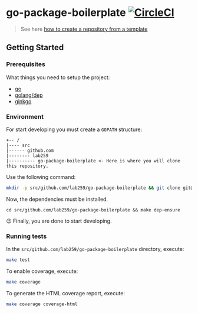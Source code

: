 # go-package-boilerplate [![CircleCI](https://circleci.com/gh/lab259/go-package-boilerplate.svg?style=shield&circle-token=224f68e222b4a6abeb01f2d0dda3b4cf264b806e)](https://circleci.com/gh/lab259/go-package-boilerplate)

> See here [how to create a repository from a template](https://help.github.com/en/articles/creating-a-repository-from-a-template)

## Getting Started

### Prerequisites

What things you need to setup the project:

- [go](https://golang.org/doc/install)
- [golang/dep](https://github.com/golang/dep)
- [ginkgo](http://onsi.github.io/ginkgo/)

### Environment

For start developing you must create a `GOPATH` structure:

```
+-- /
|---- src
|------ github.com
|-------- lab259
|---------- go-package-boilerplate <- Here is where you will clone this repository.
```

Use the following command:

```bash
mkdir -p src/github.com/lab259/go-package-boilerplate && git clone git@github.com:lab259/go-package-boilerplate.git src/github.com/lab259/go-package-boilerplate
```

Now, the dependencies must be installed.

```
cd src/github.com/lab259/go-package-boilerplate && make dep-ensure
```

:wink: Finally, you are done to start developing.

### Running tests

In the `src/github.com/lab259/go-package-boilerplate` directory, execute:

```bash
make test
```

To enable coverage, execute:

```bash
make coverage
```

To generate the HTML coverage report, execute:

```bash
make coverage coverage-html
```

